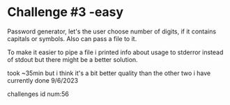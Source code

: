 # Challenge #3 -easy

Password generator, let's the user choose number of digits, if it contains capitals or symbols. Also can pass a file to it.

To make it easier to pipe a file i printed info about usage to stderror instead of stdout but there might be a better solution. 

took ~35min but i think it's a bit better quality than the other two i have currently done 9/6/2023

challenges id num:56